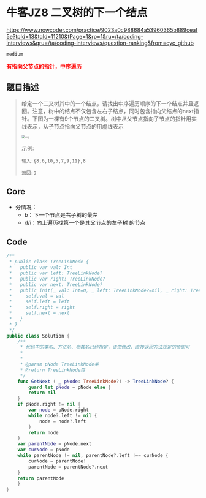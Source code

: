# 牛客JZ8 二叉树的下一个结点

https://www.nowcoder.com/practice/9023a0c988684a53960365b889ceaf5e?tpId=13&tqId=11210&tPage=1&rp=1&ru=/ta/coding-interviews&qru=/ta/coding-interviews/question-ranking&from=cyc_github

`medium`

**<font color=red>有指向父节点的指针，中序遍历</font>**

## 题目描述

> 给定一个二叉树其中的一个结点，请找出中序遍历顺序的下一个结点并且返回。注意，树中的结点不仅包含左右子结点，同时包含指向父结点的next指针。下图为一棵有9个节点的二叉树。树中从父节点指向子节点的指针用实线表示，从子节点指向父节点的用虚线表示
>
> <img src="https://uploadfiles.nowcoder.com/images/20210616/557336_1623844408327/D03B8D5BB902D4516BB92CB216E58EC4" alt="img" style="zoom: 50%;" />
>
> 示例:
>
> ```
> 输入:{8,6,10,5,7,9,11},8
> 
> 返回:9
> ```

## Core

- 分情况：
  - b：下一个节点是右子树的最左
  - d/i：向上遍历找第一个是其父节点的左子树 的节点



## Code

```swift
/**
 * public class TreeLinkNode {
 *   public var val: Int
 *   public var left: TreeLinkNode?
 *   public var right: TreeLinkNode?
 *   public var next: TreeLinkNode?
 *   public init(_ val: Int=0, _ left: TreeLinkNode?=nil, _ right: TreeLinkNode?=nil, _ next: TreeLinkNode?=nil) {
 *     self.val = val
 *     self.left = left
 *     self.right = right
 *     self.next = next
 *   }
 * }
 */
public class Solution {
    /**
     * 代码中的类名、方法名、参数名已经指定，请勿修改，直接返回方法规定的值即可
     *
     * 
     * @param pNode TreeLinkNode类 
     * @return TreeLinkNode类
     */
    func GetNext ( _ pNode: TreeLinkNode?) -> TreeLinkNode? {
        guard let pNode = pNode else {
        return nil
    }
    if pNode.right != nil {
        var node = pNode.right
        while node?.left != nil {
            node = node?.left
        }
        return node
    }
    var parentNode = pNode.next
    var curNode = pNode
    while parentNode != nil, parentNode?.left !== curNode {
        curNode = parentNode!
        parentNode = parentNode?.next
    }
    return parentNode
    }
}
```





